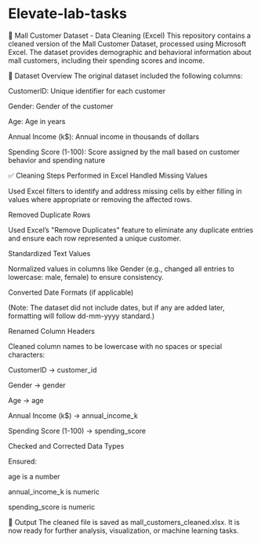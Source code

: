 # Elevate-lab-tasks
🧹 Mall Customer Dataset - Data Cleaning (Excel)
This repository contains a cleaned version of the Mall Customer Dataset, processed using Microsoft Excel. The dataset provides demographic and behavioral information about mall customers, including their spending scores and income.

📄 Dataset Overview
The original dataset included the following columns:

CustomerID: Unique identifier for each customer

Gender: Gender of the customer

Age: Age in years

Annual Income (k$): Annual income in thousands of dollars

Spending Score (1-100): Score assigned by the mall based on customer behavior and spending nature

✅ Cleaning Steps Performed in Excel
Handled Missing Values

Used Excel filters to identify and address missing cells by either filling in values where appropriate or removing the affected rows.

Removed Duplicate Rows

Used Excel’s "Remove Duplicates" feature to eliminate any duplicate entries and ensure each row represented a unique customer.

Standardized Text Values

Normalized values in columns like Gender (e.g., changed all entries to lowercase: male, female) to ensure consistency.

Converted Date Formats (if applicable)

(Note: The dataset did not include dates, but if any are added later, formatting will follow dd-mm-yyyy standard.)

Renamed Column Headers

Cleaned column names to be lowercase with no spaces or special characters:

CustomerID → customer_id

Gender → gender

Age → age

Annual Income (k$) → annual_income_k

Spending Score (1-100) → spending_score

Checked and Corrected Data Types

Ensured:

age is a number

annual_income_k is numeric

spending_score is numeric

💾 Output
The cleaned file is saved as mall_customers_cleaned.xlsx. It is now ready for further analysis, visualization, or machine learning tasks.
